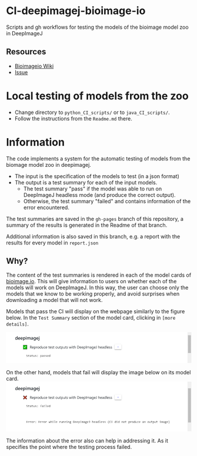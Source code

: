 # CI-deepimagej-bioimage-io
Scripts and gh workflows for testing the models of the bioimage model zoo in DeepImageJ
## Resources
- [Bioimageio Wiki](https://github.com/bioimage-io/bioimage.io/wiki/Contribute-community-partner-specific-test-summaries)
- [Issue](https://github.com/bioimage-io/collection-bioimage-io/issues/515)


# Local testing of models from the zoo
- Change directory to `python_CI_scripts/` or to `java_CI_scripts/`.
- Follow the instructions from the `Readme.md` there.

# Information
The code implements a system for the automatic testing of models from the biomage model zoo in deepimagej.

- The input is the specification of the models to test (in a json format)
- The output is a test summary for each of the input models.
  - The test summary "pass" if the model was able to run on DeepImageJ headless mode (and produce the correct output).
  - Otherwise, the test summary "failed" and contains information of the error encountered.

The test summaries are saved in the `gh-pages` branch of this repository,
a summary of the results is generated in the Readme of that branch.

Additional information is also saved in this branch, e.g. a report with the results for every model in `report.json`

## Why?
The content of the test summaries is rendered in each of the model cards of [bioimage.io](https://bioimage.io/).
This will give information to users on whether each of the models will work on DeepImageJ. In this way, the user can 
choose only the models that we know to be working properly, and avoid surprises when downloading a model that will not work.

Models that pass the CI will display on the webpage similarly to the figure below. In the `Test Summary` section of the model card,
clicking in `[more details]`.

![CI_plan](resources/documentation_imgs/dij_pass.png)

On the other hand, models that fail will display the image below on its model card.
![CI_plan](resources/documentation_imgs/dij_fail.png)

The information about the error also can help in addressing it. As it specifies the point where the testing process failed.

